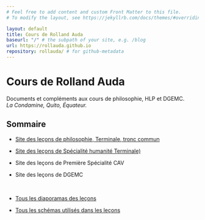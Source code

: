 ```yaml
---
# Feel free to add content and custom Front Matter to this file.
# To modify the layout, see https://jekyllrb.com/docs/themes/#overriding-theme-defaults

layout: default
title: Cours de Rolland Auda
baseurl: "/" # the subpath of your site, e.g. /blog
url: https://rollauda.github.io
repository: rollauda/ # for github-metadata
---
```


# Cours de Rolland Auda

Documents et compléments aux cours de philosophie, HLP et DGEMC.  
*La Condamine, Quito, Équateur.*

## Sommaire
- [Site des leçons de philosophie, Terminale, tronc commun](https://rollauda.github.io/philotg)

- [Site des leçons de Spécialité humanité Terminale)](https://rollauda.github.io/hlpt/)
- Site des leçons de Première Spécialité CAV

- Site des leçons de DGEMC

<br>

- [Tous les diaporamas des leçons](https://rollauda.github.io/diaporamas)

- [Tous les schémas utilisés dans les leçons](https://rollauda.github.io/schemas)
